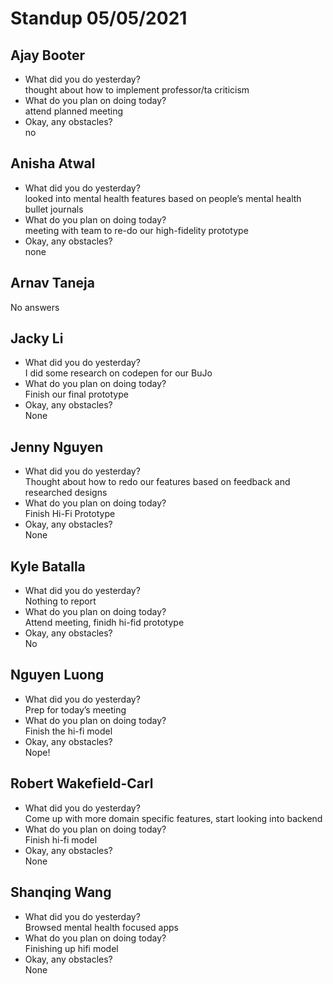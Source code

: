 # Standup 05/05/2021

## **Ajay Booter**
- What did you do yesterday?  
thought about how to implement professor/ta criticism
- What do you plan on doing today?  
attend planned meeting
- Okay, any obstacles?  
no
## **Anisha Atwal**
- What did you do yesterday?  
looked into mental health features based on people’s mental health bullet journals
- What do you plan on doing today?  
meeting with team to re-do our high-fidelity prototype
- Okay, any obstacles?  
none
## **Arnav Taneja**
No answers
## **Jacky Li**
- What did you do yesterday?  
I did some research on codepen for our BuJo
- What do you plan on doing today?  
Finish our final prototype
- Okay, any obstacles?  
None
## **Jenny Nguyen**
- What did you do yesterday?  
Thought about how to redo our features based on feedback and researched designs
- What do you plan on doing today?  
Finish Hi-Fi Prototype
- Okay, any obstacles?  
None
## **Kyle Batalla**
- What did you do yesterday?  
Nothing to report
- What do you plan on doing today?  
Attend meeting, finidh hi-fid prototype
- Okay, any obstacles?  
No
## **Nguyen Luong**
- What did you do yesterday?  
Prep for today’s meeting
- What do you plan on doing today?  
Finish the hi-fi model
- Okay, any obstacles?  
Nope!
## **Robert Wakefield-Carl**
- What did you do yesterday?  
Come up with more domain specific features, start looking into backend
- What do you plan on doing today?  
Finish hi-fi model
- Okay, any obstacles?  
None
## **Shanqing Wang**
- What did you do yesterday?  
Browsed mental health focused apps
- What do you plan on doing today?  
Finishing up hifi model
- Okay, any obstacles?  
None
